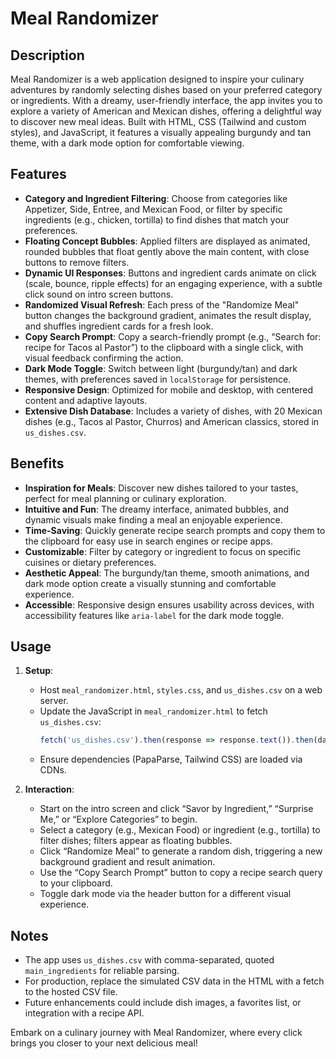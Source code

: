 # Meal Randomizer

## Description
Meal Randomizer is a web application designed to inspire your culinary adventures by randomly selecting dishes based on your preferred category or ingredients. With a dreamy, user-friendly interface, the app invites you to explore a variety of American and Mexican dishes, offering a delightful way to discover new meal ideas. Built with HTML, CSS (Tailwind and custom styles), and JavaScript, it features a visually appealing burgundy and tan theme, with a dark mode option for comfortable viewing.

## Features
- **Category and Ingredient Filtering**: Choose from categories like Appetizer, Side, Entree, and Mexican Food, or filter by specific ingredients (e.g., chicken, tortilla) to find dishes that match your preferences.
- **Floating Concept Bubbles**: Applied filters are displayed as animated, rounded bubbles that float gently above the main content, with close buttons to remove filters.
- **Dynamic UI Responses**: Buttons and ingredient cards animate on click (scale, bounce, ripple effects) for an engaging experience, with a subtle click sound on intro screen buttons.
- **Randomized Visual Refresh**: Each press of the "Randomize Meal" button changes the background gradient, animates the result display, and shuffles ingredient cards for a fresh look.
- **Copy Search Prompt**: Copy a search-friendly prompt (e.g., “Search for: recipe for Tacos al Pastor”) to the clipboard with a single click, with visual feedback confirming the action.
- **Dark Mode Toggle**: Switch between light (burgundy/tan) and dark themes, with preferences saved in `localStorage` for persistence.
- **Responsive Design**: Optimized for mobile and desktop, with centered content and adaptive layouts.
- **Extensive Dish Database**: Includes a variety of dishes, with 20 Mexican dishes (e.g., Tacos al Pastor, Churros) and American classics, stored in `us_dishes.csv`.

## Benefits
- **Inspiration for Meals**: Discover new dishes tailored to your tastes, perfect for meal planning or culinary exploration.
- **Intuitive and Fun**: The dreamy interface, animated bubbles, and dynamic visuals make finding a meal an enjoyable experience.
- **Time-Saving**: Quickly generate recipe search prompts and copy them to the clipboard for easy use in search engines or recipe apps.
- **Customizable**: Filter by category or ingredient to focus on specific cuisines or dietary preferences.
- **Aesthetic Appeal**: The burgundy/tan theme, smooth animations, and dark mode option create a visually stunning and comfortable experience.
- **Accessible**: Responsive design ensures usability across devices, with accessibility features like `aria-label` for the dark mode toggle.

## Usage
1. **Setup**:
   - Host `meal_randomizer.html`, `styles.css`, and `us_dishes.csv` on a web server.
   - Update the JavaScript in `meal_randomizer.html` to fetch `us_dishes.csv`:
     ```javascript
     fetch('us_dishes.csv').then(response => response.text()).then(data => Papa.parse(data, ...));
     ```
   - Ensure dependencies (PapaParse, Tailwind CSS) are loaded via CDNs.

2. **Interaction**:
   - Start on the intro screen and click “Savor by Ingredient,” “Surprise Me,” or “Explore Categories” to begin.
   - Select a category (e.g., Mexican Food) or ingredient (e.g., tortilla) to filter dishes; filters appear as floating bubbles.
   - Click “Randomize Meal” to generate a random dish, triggering a new background gradient and result animation.
   - Use the “Copy Search Prompt” button to copy a recipe search query to your clipboard.
   - Toggle dark mode via the header button for a different visual experience.

## Notes
- The app uses `us_dishes.csv` with comma-separated, quoted `main_ingredients` for reliable parsing.
- For production, replace the simulated CSV data in the HTML with a fetch to the hosted CSV file.
- Future enhancements could include dish images, a favorites list, or integration with a recipe API.

Embark on a culinary journey with Meal Randomizer, where every click brings you closer to your next delicious meal!